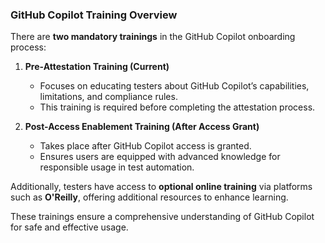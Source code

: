 ### **GitHub Copilot Training Overview**  

There are **two mandatory trainings** in the GitHub Copilot onboarding process:

1. **Pre-Attestation Training (Current)**  
   - Focuses on educating testers about GitHub Copilot’s capabilities, limitations, and compliance rules.  
   - This training is required before completing the attestation process.  

2. **Post-Access Enablement Training (After Access Grant)**  
   - Takes place after GitHub Copilot access is granted.  
   - Ensures users are equipped with advanced knowledge for responsible usage in test automation.  

Additionally, testers have access to **optional online training** via platforms such as **O'Reilly**, offering additional resources to enhance learning.  

These trainings ensure a comprehensive understanding of GitHub Copilot for safe and effective usage.
